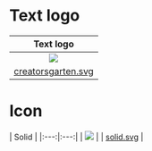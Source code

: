 # Text logo

| Text logo |
|:---:|
| ![](https://creatorsgarten.org/images/creatorsgarten.svg) |
| [creatorsgarten.svg](https://creatorsgarten.org/images/creatorsgarten.svg) |

# Icon

| Solid |
|:---:|:---:|
| ![](https://creatorsgarten.org/images/icons/solid.svg) |
| [solid.svg](https://creatorsgarten.org/images/icons/solid.svg) |
